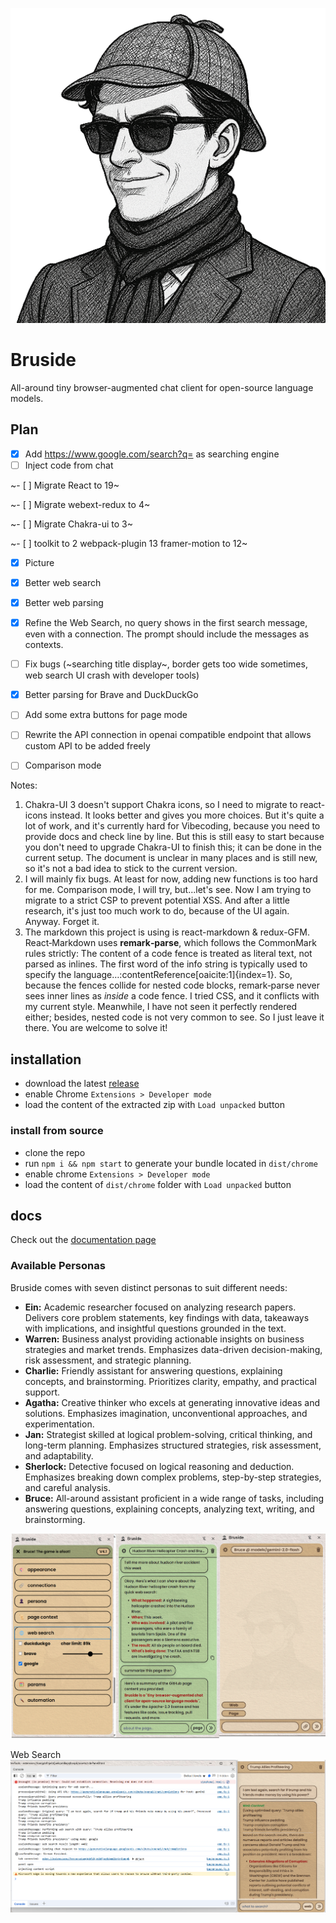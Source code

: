 ![](/public/images/Bruside.png)

# Bruside

All-around tiny browser-augmented chat client for open-source language models.

## Plan

- [X] Add https://www.google.com/search?q= as searching engine
- [ ] Inject code from chat <br>

~- [ ] Migrate React to 19~ <br>

~- [ ] Migrate webext-redux to 4~ <br>

~- [ ] Migrate Chakra-ui to 3~ <br>

~- [ ] toolkit to 2 webpack-plugin 13 framer-motion to 12~ <br>

- [X] Picture
- [X] Better web search
- [X] Better web parsing
- [X] Refine the Web Search, no query shows in the first search message, even with a connection. The prompt should include the messages as contexts.
- [ ] Fix bugs (~searching title display~, border gets too wide sometimes, web search UI crash with developer tools)
- [X] Better parsing for Brave and DuckDuckGo
- [ ] Add some extra buttons for page mode
- [ ] Rewrite the API connection in openai compatible endpoint that allows custom API to be added freely
- [ ] Comparison mode


Notes: 
1. Chakra-UI 3 doesn't support Chakra icons, so I need to migrate to react-icons instead. It looks better and gives you more choices. But it's quite a lot of work, and it's currently hard for Vibecoding, because you need to provide docs and check line by line. But this is still easy to start because you don't need to upgrade Chakra-UI to finish this; it can be done in the current setup. The document is unclear in many places and is still new, so it's not a bad idea to stick to the current version. 
2. I will mainly fix bugs. At least for now, adding new functions is too hard for me. Comparison mode, I will try, but...let's see. Now I am trying to migrate to a strict CSP to prevent potential XSS. And after a little research, it's just too much work to do, because of the UI again. Anyway. Forget it.
3. The markdown this project is using is react-markdown & redux-GFM. React‑Markdown uses **remark‑parse**, which follows the CommonMark rules strictly: The content of a code fence is treated as literal text, not parsed as inlines.  The first word of the info string is typically used to specify the language…:contentReference[oaicite:1]{index=1}. So, because the fences collide for nested code blocks, remark‑parse never sees inner lines as *inside* a code fence. I tried CSS, and it conflicts with my current style. Meanwhile, I have not seen it perfectly rendered either; besides, nested code is not very common to see. So I just leave it there. You are welcome to solve it!


## installation

- download the latest [release](https://github.com/3-ark/Bruside/releases)
- enable Chrome `Extensions > Developer mode`
- load the content of the extracted zip with `Load unpacked` button

### install from source

- clone the repo
- run `npm i && npm start` to generate your bundle located in `dist/chrome`
- enable chrome `Extensions > Developer mode`
- load the content of `dist/chrome` folder with `Load unpacked` button

## docs

Check out the [documentation page](/DOCS.md)

### Available Personas

Bruside comes with seven distinct personas to suit different needs:

*   **Ein:** Academic researcher focused on analyzing research papers. Delivers core problem statements, key findings with data, takeaways with implications, and insightful questions grounded in the text.
*   **Warren:** Business analyst providing actionable insights on business strategies and market trends. Emphasizes data-driven decision-making, risk assessment, and strategic planning.
*   **Charlie:** Friendly assistant for answering questions, explaining concepts, and brainstorming. Prioritizes clarity, empathy, and practical support.
*   **Agatha:** Creative thinker who excels at generating innovative ideas and solutions. Emphasizes imagination, unconventional approaches, and experimentation.
*   **Jan:** Strategist skilled at logical problem-solving, critical thinking, and long-term planning. Emphasizes structured strategies, risk assessment, and adaptability.
*   **Sherlock:** Detective focused on logical reasoning and deduction. Emphasizes breaking down complex problems, step-by-step strategies, and careful analysis.
*   **Bruce:** All-around assistant proficient in a wide range of tasks, including answering questions, explaining concepts, analyzing text, writing, and brainstorming.

![](/docs/Bruside_app.png)

Web Search
![alt text](/docs/websearch.png)
